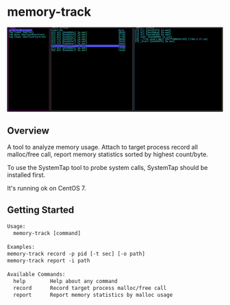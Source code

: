 # memory-track

![memory-track](view.gif)

## Overview
A tool to analyze memory usage. Attach to target process record all malloc/free call, 
report memory statistics sorted by highest count/byte.

To use the SystemTap tool to probe system calls, SystemTap should be installed first.

It's running ok on CentOS 7.

## Getting Started

```shell
Usage:
  memory-track [command]

Examples:
memory-track record -p pid [-t sec] [-o path]
memory-track report -i path

Available Commands:
  help        Help about any command
  record      Record target process malloc/free call
  report      Report memory statistics by malloc usage
```

